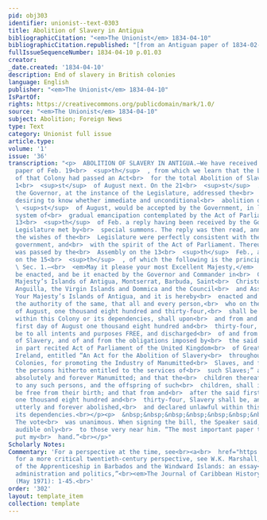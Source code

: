 ```yaml
---
pid: obj303
identifier: unionist--text-0303
title: Abolition of Slavery in Antigua
bibliographicCitation: "<em>The Unionist</em> 1834-04-10"
bibliographicCitation.republished: "[from an Antiguan paper of 1834-02-19] (not researched)"
fullIssueSequenceNumber: 1834-04-10 p.01.03
creator: 
_date.created: '1834-04-10'
description: End of slavery in British colonies
language: English
publisher: "<em>The Unionist</em> 1834-04-10"
IsPartOf: 
rights: https://creativecommons.org/publicdomain/mark/1.0/
source: "<em>The Unionist</em> 1834-04-10"
subject: Abolition; Foreign News
type: Text
category: Unionist full issue
article.type: 
volume: '1'
issue: '36'
transcription: "<p>  ABOLITION OF SLAVERY IN ANTIGUA.—We have received an Antigua
  paper of Feb. 19<br>  <sup>th</sup>  , from which we learn that the Legislature
  of that Colony had passed an Act<br>  for the total Abolition of Slavery on the
  1<br>  <sup>st</sup>  of August next. On the 21<br>  <sup>st</sup>  . November,
  the Governor, at the instance of the Legislature, addressed the<br>  British Government,
  desiring to know whether immediate and unconditional<br>  abolition on the 1<br>
  \ <sup>st</sup>  of August, would be accepted by the Government, in lieu of the
  system of<br>  gradual emancipation contemplated by the Act of Parliament. On the
  13<br>  <sup>th</sup>  of Feb. a reply having been received by the Governor, the
  Legislature met by<br>  special summons. The reply was then read, announcing that
  the wishes of the<br>  Legislature were perfectly consistent with the views of the
  government, and<br>  with the spirit of the Act of Parliament. Thereupon an act
  was passed by the<br>  Assembly on the 13<br>  <sup>th</sup>  Feb., and by the Council
  on the 15<br>  <sup>th</sup>  , of which the following is the principal section:<br></p><p>
  \ Sec. 1.—<br>  <em>May it please your most Excellent Majesty,</em>  That it may
  be enacted, and be it enacted by the Governor and Commander in<br>  Chief of Your
  Majesty’s Islands of Antigua, Montserrat, Barbuda, Saint<br>  Christopher, Nevis,
  Anguilla, the Virgin Islands and Dommica and the Council<br>  and Assembly of this
  Your Majesty’s Islands of Antigua, and it is hereby<br>  enacted and ordained, by
  the authority of the same, that all and every person,<br>  who on the first day
  of August, one thousand eight hundred and thirty-four,<br>  shall be holden in slavery
  within this Colony or its dependencies, shall upon<br>  and from and after the said
  first day of August one thousand eight hundred and<br>  thirty-four, become, and
  be to all intents and purposes FREE, and discharged<br>  of and from all manner
  of Slavery, and of and from the obligations imposed by<br>  the said herein before
  in part recited Act of Parliament of the United Kingdom<br>  of Great Britain and
  Ireland, entitled “An Act for the Abolition of Slavery<br>  throughout the British
  Colonies, for promoting the Industry of Manumitted<br>  Slaves, and for compensating
  the persons hitherto entitled to the services of<br>  such Slaves;” and shall be
  absolutely and forever Manumitted; and that the<br>  children thereafter to be born
  to any such persons, and the offspring of such<br>  children, shall in like manner
  be free from their birth; and that from and<br>  after the said first day of August,
  one thousand eight hundred and<br>  thirty-four, Slavery shall be, and is hereby
  utterly and forever abolished,<br>  and declared unlawful within this colony and
  its dependencies.<br></p><p>  &nbsp;&nbsp;&nbsp;&nbsp;&nbsp;&nbsp;&nbsp;&nbsp;&nbsp;&nbsp;&nbsp;
  The vote<br>  was unanimous. When signing the bill, the Speaker said, in a tone
  audible only<br>  to those very near him. “The most important paper to which I ever
  put my<br>  hand.”<br></p>"
Scholarly Notes: 
Commentary: 'For a perspective at the time, see<br><a<br>  href="https://www.loc.gov/resource/gdcmassbookdig.emancipationofwe00thom/?st=gallery"<br>><br>  https://www.loc.gov/resource/gdcmassbookdig.emancipationofwe00thom/?st=gallery<br></a><br>;
  for a more critical twentieth-century perspective, see W.K. Marshall, “The<br>termination
  of the Apprenticeship in Barbados and the Windward Islands: an essay<br>in colonial
  administration and politics,”<br><em>The Journal of Caribbean History</em><br>2
  (May 1971): 1-45.<br>'
order: '302'
layout: template_item
collection: template
---
```

